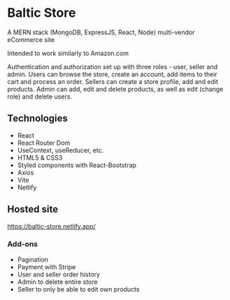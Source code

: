 # Baltic Store

A MERN stack (MongoDB, ExpressJS, React, Node) multi-vendor eCommerce site

Intended to work similarly to Amazon.com

Authentication and authorization set up with three roles - user, seller and admin.
Users can browse the store, create an account, add items to their cart and process an order.
Sellers can create a store profile, add and edit products.
Admin can add, edit and delete products, as well as edit (change role) and delete users.


## Technologies

- React
- React Router Dom
- UseContext, useReducer, etc.
- HTML5 & CSS3
- Styled components with React-Bootstrap
- Axios
- Vite
- Netlify

## Hosted site

https://baltic-store.netlify.app/

### Add-ons

- Pagination
- Payment with Stripe
- User and seller order history
- Admin to delete entire store
- Seller to only be able to edit own products